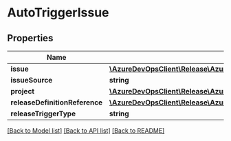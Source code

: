# AutoTriggerIssue

## Properties
Name | Type | Description | Notes
------------ | ------------- | ------------- | -------------
**issue** | [**\AzureDevOpsClient\Release\AzureDevOpsClient\Release\Model\Issue**](Issue.md) |  | [optional] 
**issueSource** | **string** |  | [optional] 
**project** | [**\AzureDevOpsClient\Release\AzureDevOpsClient\Release\Model\ProjectReference**](ProjectReference.md) |  | [optional] 
**releaseDefinitionReference** | [**\AzureDevOpsClient\Release\AzureDevOpsClient\Release\Model\ReleaseDefinitionShallowReference**](ReleaseDefinitionShallowReference.md) |  | [optional] 
**releaseTriggerType** | **string** |  | [optional] 

[[Back to Model list]](../README.md#documentation-for-models) [[Back to API list]](../README.md#documentation-for-api-endpoints) [[Back to README]](../README.md)


